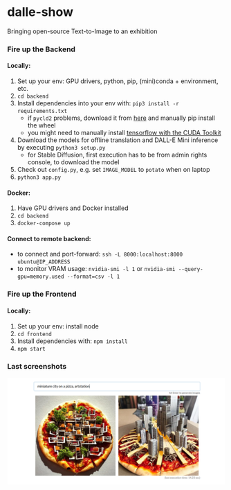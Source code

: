 # dalle-show

Bringing open-source Text-to-Image to an exhibition


### Fire up the Backend

#### Locally:
1. Set up your env: GPU drivers, python, pip, (mini)conda + environment, etc.
2. `cd backend`
3. Install dependencies into your env with: `pip3 install -r requirements.txt`
    - if `pycld2` problems, download it from [here](https://github.com/aboSamoor/pycld2/issues/24#issuecomment-747378534) and manually pip install the wheel
    - you might need to manually install [tensorflow with the CUDA Toolkit](https://www.tensorflow.org/install/pip)
4. Download the models for offline translation and DALL-E Mini inference by executing `python3 setup.py`
    - for Stable Diffusion, first execution has to be from admin rights console, to download the model
5. Check out `config.py`, e.g. set `IMAGE_MODEL` to `potato` when on laptop
6. `python3 app.py`

#### Docker:
1. Have GPU drivers and Docker installed
2. `cd backend`
3. `docker-compose up`

#### Connect to remote backend:
- to connect and port-forward: `ssh -L 8000:localhost:8000 ubuntu@IP_ADDRESS`
- to monitor VRAM usage: `nvidia-smi -l 1` or `nvidia-smi --query-gpu=memory.used --format=csv -l 1`


### Fire up the Frontend

#### Locally:
1. Set up your env: install node
2. `cd frontend`
3. Install dependencies with: `npm install`
4. `npm start`


### Last screenshots
![screenshot](explore/docs/city-on-a-pizza.png?raw=true "screenshot")
